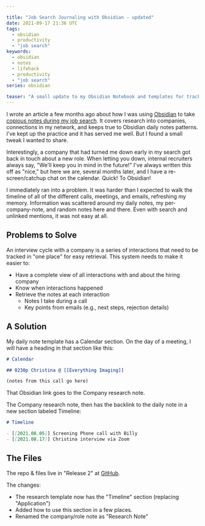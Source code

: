 ```yaml
---

title: "Job Search Journaling with Obsidian - updated"
date: 2021-09-17 21:36 UTC
tags:
  - obsidian
  - productivity
  - "job search"
keywords:
  - obsidian
  - notes
  - lifehack
  - productivity
  - "job search"
series: obsidian

teaser: "A small update to my Obsidian Notebook and templates for tracking a job search"
---
```


[gh]: https://github.com/infews/job_search_in_obsidian/releases
[obs]: https://obsidian.md
[jobs]: /my-obsidian-for-a-job-search/

I wrote an article a few months ago about how I was using [Obsidian][obs] to take [copious notes during my job search][jobs]. It covers research into companies, connections in my network, and keeps true to Obsidian daily notes patterns. I've kept up the practice and it has served me well. But I found a small tweak I wanted to share.

Interestingly, a company that had turned me down early in my search got back in touch about a new role. When letting you down, internal recruiters always say, "We'll keep you in mind in the future!" I've always written this off as "nice," but here we are, several months later, and I have a re-screen/catchup chat on the calendar. Quick! To Obsidian!

I immediately ran into a problem. It was harder than I expected to walk the timeline of all of the different calls, meetings, and emails, refreshing my memory. Information was scattered around my daily notes, my per-company-note, and random notes here and there. Even with search and unlinked mentions, it was not easy at all.

## Problems to Solve

An interview cycle with a company is a series of interactions that need to be tracked in "one place" for easy retrieval. This system needs to make it easier to:

- Have a complete view of all interactions with and about the hiring company
- Know when interactions happened
- Retrieve the notes at each interaction
  - Notes I take during a call
  - Key points from emails (e.g., next steps, rejection details)
  
## A Solution

My daily note template has a Calendar section. On the day of a meeting, I will have a heading in that section like this:

```markdown
# Calendar

## 0230p Christina @ [[Everything Imaging]]

(notes from this call go here)
```

That Obsidian link goes to the Company research note.

The Company research note, then has the backlink to the daily note in a new section labeled Timeline:

```markdown
# Timeline

- [[2021.08.05]] Screening Phone call with Billy
- [[2021.08.17]] Christina interview via Zoom
```
## The Files

The repo & files live in "Release 2" at [GitHub][gh]. 

The changes:

- The research template now has the "Timeline" section (replacing "Application")
- Added how to use this section in a few places.
- Renamed the company/role note as "Research Note"





